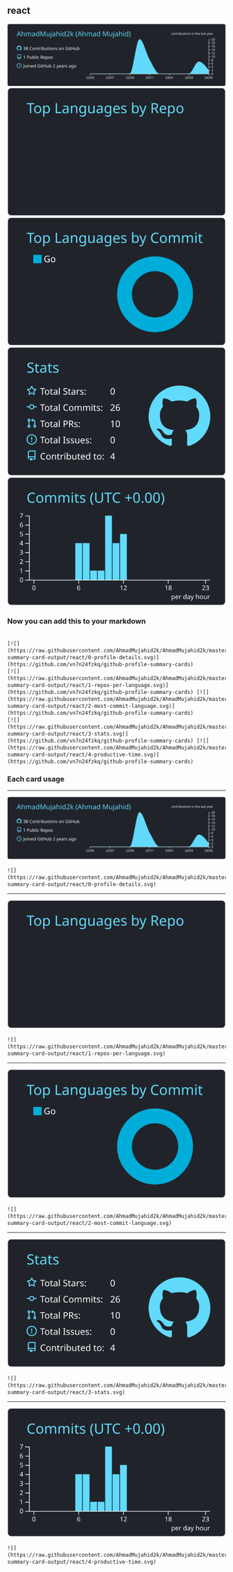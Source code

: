 ## react

[![](./0-profile-details.svg)](https://github.com/vn7n24fzkq/github-profile-summary-cards)
[![](./1-repos-per-language.svg)](https://github.com/vn7n24fzkq/github-profile-summary-cards) [![](./2-most-commit-language.svg)](https://github.com/vn7n24fzkq/github-profile-summary-cards)
[![](./3-stats.svg)](https://github.com/vn7n24fzkq/github-profile-summary-cards) [![](./4-productive-time.svg)](https://github.com/vn7n24fzkq/github-profile-summary-cards)
### Now you can add this to your markdown
```

[![](https://raw.githubusercontent.com/AhmadMujahid2k/AhmadMujahid2k/master/profile-summary-card-output/react/0-profile-details.svg)](https://github.com/vn7n24fzkq/github-profile-summary-cards)
[![](https://raw.githubusercontent.com/AhmadMujahid2k/AhmadMujahid2k/master/profile-summary-card-output/react/1-repos-per-language.svg)](https://github.com/vn7n24fzkq/github-profile-summary-cards) [![](https://raw.githubusercontent.com/AhmadMujahid2k/AhmadMujahid2k/master/profile-summary-card-output/react/2-most-commit-language.svg)](https://github.com/vn7n24fzkq/github-profile-summary-cards)
[![](https://raw.githubusercontent.com/AhmadMujahid2k/AhmadMujahid2k/master/profile-summary-card-output/react/3-stats.svg)](https://github.com/vn7n24fzkq/github-profile-summary-cards) [![](https://raw.githubusercontent.com/AhmadMujahid2k/AhmadMujahid2k/master/profile-summary-card-output/react/4-productive-time.svg)](https://github.com/vn7n24fzkq/github-profile-summary-cards)

```

### Each card usage
---

![](./0-profile-details.svg)

```
![](https://raw.githubusercontent.com/AhmadMujahid2k/AhmadMujahid2k/master/profile-summary-card-output/react/0-profile-details.svg)
```

    

---

![](./1-repos-per-language.svg)

```
![](https://raw.githubusercontent.com/AhmadMujahid2k/AhmadMujahid2k/master/profile-summary-card-output/react/1-repos-per-language.svg)
```

    

---

![](./2-most-commit-language.svg)

```
![](https://raw.githubusercontent.com/AhmadMujahid2k/AhmadMujahid2k/master/profile-summary-card-output/react/2-most-commit-language.svg)
```

    

---

![](./3-stats.svg)

```
![](https://raw.githubusercontent.com/AhmadMujahid2k/AhmadMujahid2k/master/profile-summary-card-output/react/3-stats.svg)
```

    

---

![](./4-productive-time.svg)

```
![](https://raw.githubusercontent.com/AhmadMujahid2k/AhmadMujahid2k/master/profile-summary-card-output/react/4-productive-time.svg)
```

    
